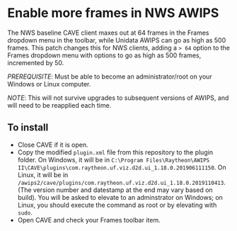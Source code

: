 # Enable more frames in NWS AWIPS

The NWS baseline CAVE client maxes out at 64 frames in the Frames dropdown menu in the toolbar, while Unidata AWIPS can go as high as 500 frames. This patch changes this for NWS clients, adding a `> 64` option to the Frames dropdown menu with options to go as high as 500 frames, incremented by 50.

*PREREQUISITE*: Must be able to become an administrator/root on your Windows or Linux computer.

*_NOTE_*: This will not survive upgrades to subsequent versions of AWIPS, and will need to be reapplied each time.

## To install

- Close CAVE if it is open.
- Copy the modified `plugin.xml` file from this repository to the plugin folder. On Windows, it will be in `C:\Program Files\Raytheon\AWIPS II\CAVE\plugins\com.raytheon.uf.viz.d2d.ui_1.18.0.201906111150`. On Linux, it will be in `/awips2/cave/plugins/com.raytheon.uf.viz.d2d.ui_1.18.0.2019110413`. (The version number and datestamp at the end may vary based on build). You will be asked to elevate to an adminstrator on Windows; on Linux, you should execute the command as root or by elevating with
  `sudo`.
- Open CAVE and check your Frames toolbar item.
